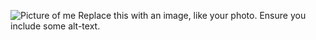 ![Picture of me](https://user-images.githubusercontent.com/88876836/131485713-efa00e56-783a-40b5-a6ac-35f0e6729488.jpg)
Replace this with an image, like your photo. Ensure you include some alt-text.

